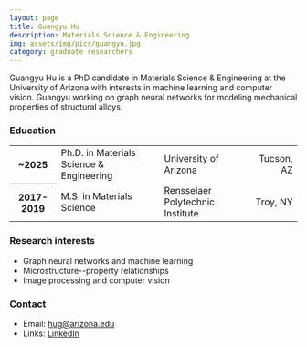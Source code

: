 ```yaml
---
layout: page
title: Guangyu Hu
description: Materials Science & Engineering
img: assets/img/pics/guangyu.jpg
category: graduate researchers
---
```


Guangyu Hu is a PhD candidate in Materials Science & Engineering at the University of Arizona with interests in machine learning and computer vision. Guangyu working on graph neural networks for modeling mechanical properties of structural alloys.

### Education

<div class="table-responsive">
    <table class="table table-sm table-borderless">
        <tr>
            <th scope="row">~2025</th>
            <td>Ph.D. in Materials Science & Engineering</td>
            <td>University of Arizona</td>
            <td align ="right">Tucson, AZ</td>
        </tr>
        <tr>
            <th scope="row">2017-2019</th>
            <td>M.S. in Materials Science</td>
            <td>Rensselaer Polytechnic Institute</td>
            <td align ="right">Troy, NY</td>
        </tr>
    </table>
</div>

### Research interests

- Graph neural networks and machine learning
- Microstructure--property relationships
- Image processing and computer vision

### Contact

- Email: hug@arizona.edu
- Links: [LinkedIn](https://www.linkedin.com/in/guangyu-hu-462814247/)